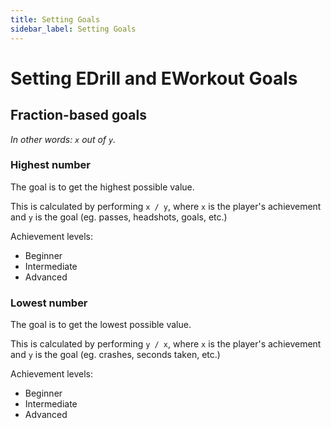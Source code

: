 ```yaml
---
title: Setting Goals
sidebar_label: Setting Goals
---
```


# Setting EDrill and EWorkout Goals

## Fraction-based goals

_In other words: `x` out of `y`._

### Highest number

The goal is to get the highest possible value.

This is calculated by performing `x / y`, where `x` is the player's achievement and `y` is the goal (eg. passes, headshots, goals, etc.)

Achievement levels:

- Beginner
- Intermediate
- Advanced

### Lowest number

The goal is to get the lowest possible value.

This is calculated by performing `y / x`, where `x` is the player's achievement and `y` is the goal (eg. crashes, seconds taken, etc.)

Achievement levels:

- Beginner
- Intermediate
- Advanced
